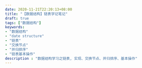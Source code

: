 ```yaml
---
date: 2020-11-21T22:20:13+08:00
title: "【数据结构】链表学记笔记"
draft: true
tags: ["数据结构"]
keywords:
- "数据结构"
- "date structure"
- "链表"
- "交换节点"
- "并归排序"
- "链表基本操作"
description : "数据结构学习之链表, 实现、交换节点、并归排序、基本操作"
---
```


